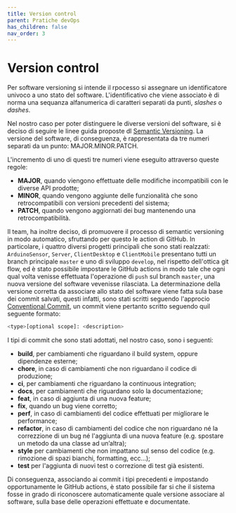 ```yaml
---
title: Version control
parent: Pratiche devOps
has_children: false
nav_order: 3
---
```

# Version control

Per software versioning si intende il rpocesso si assegnare un identificatore univoco a uno stato del software. L'identificativo che viene associato è di norma una sequanza alfanumerica di caratteri separati da punti, _slashes_ o _dashes_.

Nel nostro caso per poter distinguere le diverse versioni del software, si è deciso di seguire le linee guida proposte dl [Semantic Versioning](https://semver.org/). La versione del software, di conseguenza, è rappresentata da tre numeri separati da un punto: MAJOR.MINOR.PATCH.

L'incremento di uno di questi tre numeri viene eseguito attraverso queste regole:

- **MAJOR**, quando viengono effettuate delle modifiche incompatibili con le diverse API prodotte;
- **MINOR**, quando vengono aggiunte delle funzionalità che sono retrocompatibili con versioni precedenti del sistema;
- **PATCH**, quando vengono aggiornati dei bug mantenendo una retrocompatibilità.

Il team, ha inoltre deciso, di promuovere il processo di semantic versioning in modo automatico, sfruttando per questo le action di GitHub. In particolare, i quattro diversi progetti principali che sono stati realzzati: `ArduinoSensor`, `Server`, `ClientDesktop` e `ClientMobile` presentano tutti un branch principale `master` e uno di sviluppo `develop`, nel rispetto dell'ottica git flow, ed è stato possibile impostare le GitHub actions in modo tale che ogni qual volta venisse effettuata l'operazione di `push` sul branch `master`, una nuova versione del software vevenisse rilasciata. La determinazione della versione corretta da associare allo stato del software viene fatta sula base dei commit salvati, questi infatti, sono stati scritti seguendo l'approcio [Conventional Commit](https://www.conventionalcommits.org/en/v1.0.0/), un commit viene pertanto scritto seguendo quil seguente formato:

```bash
<type>[optional scope]: <description>
```

I tipi di commit che sono stati adottati, nel nostro caso, sono i seguenti: 

- **build**, per cambiamenti che riguardano il build system, oppure
dipendenze esterne;
- **chore**, in caso di cambiamenti che non riguardano il codice di produzione;
- **ci**, per cambiamenti che riguardano la continuous integration;
- **docs**, per cambiamenti che riguardano solo la documentazione;
- **feat**, in caso di aggiunta di una nuova feature;
- **fix**, quando un bug viene corretto;
- **perf**, in caso di cambiamenti del codice effettuati per migliorare le performance;
- **refactor**, in caso di cambiamenti del codice che non riguardano né la correzzione di un bug né l'aggiunta di una nuova feature (e.g. spostare un metodo da una classe ad un’altra);
- **style** per cambiamenti che non impattano sul senso del codice (e.g. rimozione di spazi bianchi, formatting, ecc…);
- **test** per l'aggiunta di nuovi test o correzione di test già esistenti.

Di conseguenza, associando ai commit i tipi precedenti e impostando opportunamente le GitHub actions, è stato possibile far si che il sistema fosse in grado di riconoscere automaticamente quale versione associare al software, sulla base delle operazioni effettuate e documentate.